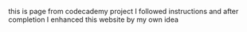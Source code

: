 this is page from codecademy project
I followed instructions and after completion I enhanced this website by my own idea
